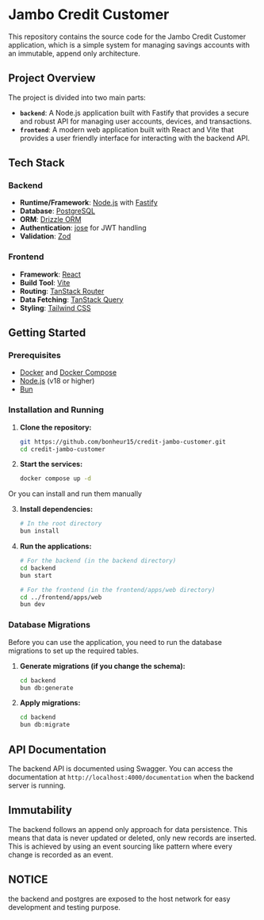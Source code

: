 # Jambo Credit Customer

This repository contains the source code for the Jambo Credit Customer application, which is a simple system for managing savings accounts with an immutable, append only architecture.

## Project Overview

The project is divided into two main parts:

-   **`backend`**: A Node.js application built with Fastify that provides a secure and robust API for managing user accounts, devices, and transactions.
-   **`frontend`**: A modern web application built with React and Vite that provides a user friendly interface for interacting with the backend API.

## Tech Stack

### Backend

-   **Runtime/Framework**: [Node.js](https://nodejs.org/) with [Fastify](https://www.fastify.io/)
-   **Database**: [PostgreSQL](https://www.postgresql.org/)
-   **ORM**: [Drizzle ORM](https://orm.drizzle.team/)
-   **Authentication**: [jose](https://github.com/panva/jose) for JWT handling
-   **Validation**: [Zod](https://zod.dev/)

### Frontend

-   **Framework**: [React](https://reactjs.org/)
-   **Build Tool**: [Vite](https://vitejs.dev/)
-   **Routing**: [TanStack Router](https://tanstack.com/router/)
-   **Data Fetching**: [TanStack Query](https://tanstack.com/query/)
-   **Styling**: [Tailwind CSS](https://tailwindcss.com/)

## Getting Started

### Prerequisites

-   [Docker](https://www.docker.com/) and [Docker Compose](https://docs.docker.com/compose/)
-   [Node.js](https://nodejs.org/) (v18 or higher)
-   [Bun](https://bun.sh/)

### Installation and Running

1.  **Clone the repository:**

    ```bash
    git https://github.com/bonheur15/credit-jambo-customer.git
    cd credit-jambo-customer
    ```

2.  **Start the services:**

    ```bash
    docker compose up -d
    ```

Or you can install and run them manually

3.  **Install dependencies:**

    ```bash
    # In the root directory
    bun install
    ```

4.  **Run the applications:**

    ```bash
    # For the backend (in the backend directory)
    cd backend
    bun start

    # For the frontend (in the frontend/apps/web directory)
    cd ../frontend/apps/web
    bun dev
    ```

### Database Migrations

Before you can use the application, you need to run the database migrations to set up the required tables.

1.  **Generate migrations (if you change the schema):**

    ```bash
    cd backend
    bun db:generate
    ```

2.  **Apply migrations:**

    ```bash
    cd backend
    bun db:migrate
    ```

## API Documentation

The backend API is documented using Swagger. You can access the documentation at `http://localhost:4000/documentation` when the backend server is running.

## Immutability

The backend follows an append only approach for data persistence. This means that data is never updated or deleted, only new records are inserted. This is achieved by using an event sourcing like pattern where every change is recorded as an event.

## NOTICE

the backend and postgres are exposed to the host network for easy development and testing purpose.

